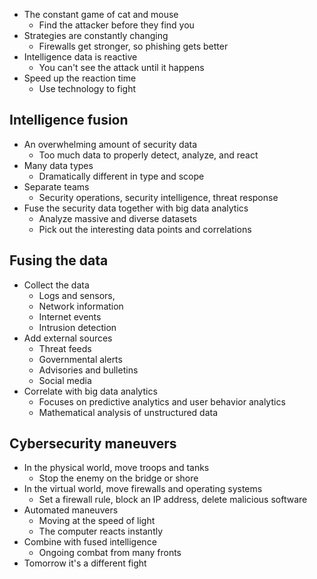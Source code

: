 - The constant game of cat and mouse
	- Find the attacker before they find you
- Strategies are constantly changing
	- Firewalls get stronger, so phishing gets better
- Intelligence data is reactive
	- You can't see the attack until it happens
- Speed up the reaction time
	- Use technology to fight

## Intelligence fusion
- An overwhelming amount of security data
	- Too much data to properly detect, analyze, and react
- Many data types
	- Dramatically different in type and scope
- Separate teams
	- Security operations, security intelligence, threat response
- Fuse the security data together with big data analytics
	- Analyze massive and diverse datasets
	- Pick out the interesting data points and correlations

## Fusing the data
- Collect the data
	- Logs and sensors,
	- Network information
	- Internet events
	- Intrusion detection
- Add external sources
	- Threat feeds
	- Governmental alerts
	- Advisories and bulletins
	- Social media
- Correlate with big data analytics
	- Focuses on predictive analytics and user behavior analytics
	- Mathematical analysis of unstructured data

## Cybersecurity maneuvers
- In the physical world, move troops and tanks
	- Stop the enemy on the bridge or shore
- In the virtual world, move firewalls and operating systems
	- Set a firewall rule, block an IP address, delete malicious software
- Automated maneuvers
	- Moving at the speed of light
	- The computer reacts instantly
- Combine with fused intelligence
	- Ongoing combat from many fronts
- Tomorrow it's a different fight

